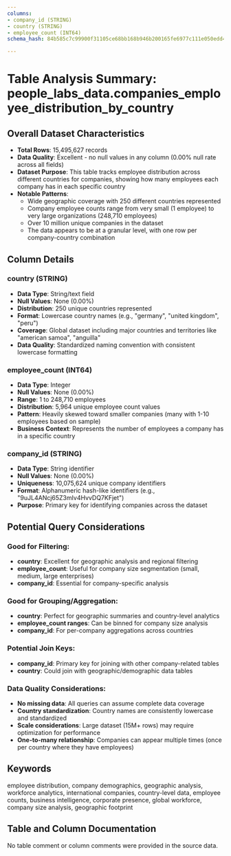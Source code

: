 ```yaml
---
columns:
- company_id (STRING)
- country (STRING)
- employee_count (INT64)
schema_hash: 84b585c7c99900f31105ce68bb168b946b200165fe6977c111e050edd4528030

---
```

# Table Analysis Summary: people_labs_data.companies_employee_distribution_by_country

## Overall Dataset Characteristics

- **Total Rows**: 15,495,627 records
- **Data Quality**: Excellent - no null values in any column (0.00% null rate across all fields)
- **Dataset Purpose**: This table tracks employee distribution across different countries for companies, showing how many employees each company has in each specific country
- **Notable Patterns**: 
  - Wide geographic coverage with 250 different countries represented
  - Company employee counts range from very small (1 employee) to very large organizations (248,710 employees)
  - Over 10 million unique companies in the dataset
  - The data appears to be at a granular level, with one row per company-country combination

## Column Details

### country (STRING)
- **Data Type**: String/text field
- **Null Values**: None (0.00%)
- **Distribution**: 250 unique countries represented
- **Format**: Lowercase country names (e.g., "germany", "united kingdom", "peru")
- **Coverage**: Global dataset including major countries and territories like "american samoa", "anguilla"
- **Data Quality**: Standardized naming convention with consistent lowercase formatting

### employee_count (INT64)
- **Data Type**: Integer
- **Null Values**: None (0.00%)
- **Range**: 1 to 248,710 employees
- **Distribution**: 5,964 unique employee count values
- **Pattern**: Heavily skewed toward smaller companies (many with 1-10 employees based on sample)
- **Business Context**: Represents the number of employees a company has in a specific country

### company_id (STRING)
- **Data Type**: String identifier
- **Null Values**: None (0.00%)
- **Uniqueness**: 10,075,624 unique company identifiers
- **Format**: Alphanumeric hash-like identifiers (e.g., "9uJL4ANcj65Z3mIv4HvvDQ7KFjet")
- **Purpose**: Primary key for identifying companies across the dataset

## Potential Query Considerations

### Good for Filtering:
- **country**: Excellent for geographic analysis and regional filtering
- **employee_count**: Useful for company size segmentation (small, medium, large enterprises)
- **company_id**: Essential for company-specific analysis

### Good for Grouping/Aggregation:
- **country**: Perfect for geographic summaries and country-level analytics
- **employee_count ranges**: Can be binned for company size analysis
- **company_id**: For per-company aggregations across countries

### Potential Join Keys:
- **company_id**: Primary key for joining with other company-related tables
- **country**: Could join with geographic/demographic data tables

### Data Quality Considerations:
- **No missing data**: All queries can assume complete data coverage
- **Country standardization**: Country names are consistently lowercase and standardized
- **Scale considerations**: Large dataset (15M+ rows) may require optimization for performance
- **One-to-many relationship**: Companies can appear multiple times (once per country where they have employees)

## Keywords

employee distribution, company demographics, geographic analysis, workforce analytics, international companies, country-level data, employee counts, business intelligence, corporate presence, global workforce, company size analysis, geographic footprint

## Table and Column Documentation

No table comment or column comments were provided in the source data.